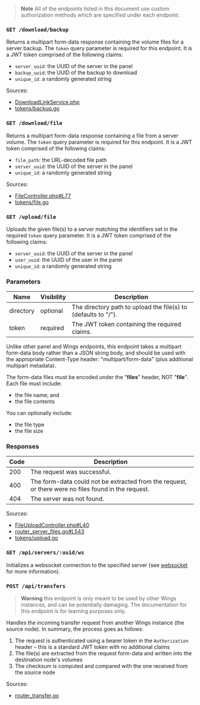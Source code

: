 > **Note** All of the endpoints listed in this document use custom authorization methods which are specified under each endpoint.

### `GET /download/backup`

Returns a multipart form-data response containing the volume files for a server backup. The `token` query parameter is required for this endpoint. It is a JWT token comprised of the following claims:

- `server_uuid`: the UUID of the server in the panel
- `backup_uuid`: the UUID of the backup to download
- `unique_id`: a randomly generated string

Sources:

- [DownloadLinkService.php](https://github.com/pterodactyl/panel/blob/release/v1.11.3/app/Services/Backups/DownloadLinkService.php)
- [tokens/backup.go](https://github.com/pterodactyl/wings/blob/release/v1.11.2/router/tokens/backup.go)

### `GET /download/file`

Returns a multipart form-data response containing a file from a server volume. The `token` query parameter is required for this endpoint. It is a JWT token comprised of the following claims:

- `file_path`: the URL-decoded file path
- `server_uuid`: the UUID of the server in the panel
- `unique_id`: a randomly generated string

Sources:

- [FileController.php#L77](https://github.com/pterodactyl/panel/blob/release/v1.11.3/app/Http/Controllers/Api/Client/Servers/FileController.php#L77)
- [tokens/file.go](https://github.com/pterodactyl/wings/blob/release/v1.11.2/router/tokens/file.go)

### `GET /upload/file`

Uploads the given file(s) to a server matching the identifiers set in the required `token` query parameter. It is a JWT token comprised of the following claims:

- `server_uuid`: the UUID of the server in the panel
- `user_uuid`: the UUID of the user in the panel
- `unique_id`: a randomly generated string

### Parameters

| Name      | Visibility | Description                                                    |
| --------- | ---------- | -------------------------------------------------------------- |
| directory | optional   | The directory path to upload the file(s) to (defaults to "/"). |
| token     | required   | The JWT token containing the required claims.                  |

Unlike other panel and Wings endpoints, this endpoint takes a multipart form-data body rather than a JSON string body, and should be used with the appropriate Content-Type header: "multipart/form-data" (plus additional multipart metadata).

The form-data files must be encoded under the "**files**" header, NOT "**file**". Each file must include:

- the file name; and
- the file contents

You can optionally include:

- the file type
- the file size

### Responses

| Code | Description                                                                                         |
| ---- | --------------------------------------------------------------------------------------------------- |
| 200  | The request was successful.                                                                         |
| 400  | The form-data could not be extracted from the request, or there were no files found in the request. |
| 404  | The server was not found.                                                                           |

Sources:

- [FileUploadController.php#L40](https://github.com/pterodactyl/panel/blob/release/v1.11.3/app/Http/Controllers/Api/Client/Servers/FileUploadController.php#L40)
- [router_server_files.go#L543](https://github.com/pterodactyl/wings/blob/release/v1.11.2/router/router_server_files.go#L543)
- [tokens/upload.go](https://github.com/pterodactyl/wings/blob/release/v1.11.2/router/tokens/upload.go)

### `GET /api/servers/:uuid/ws`

Initializes a websocket connection to the specified server (see [websocket](/wings/websocket.md) for more information).

### `POST /api/transfers`

> **Warning** this endpoint is only meant to be used by other Wings instances, and can be potentially damaging. The documentation for this endpoint is for learning purposes only.

Handles the incoming transfer request from another Wings instance (the source node). In summary, the process goes as follows:

1. The request is authenticated using a bearer token in the `Authorization` header – this is a standard JWT token with no additional claims
2. The file(s) are extracted from the request form-data and written into the destination node's volumes
3. The checksum is computed and compared with the one received from the source node

Sources:

- [router_transfer.go](https://github.com/pterodactyl/wings/blob/release/v1.11.2/router/router_transfer.go)

<!--
### `POST /api/servers/:uuid/transfer`

Initializes a transfer request for the specified server and returns a HTTP 204 status response. In summary, the process goes as follows:

1. The request body is validated along with the server state
2. Wings will attempt to stop the server within a given deadline if the server is running
3. A multipart form-data request is initialized between the source node and destination node
4. An archive of the server volume is created
5. The archive is encoded into form-data and streamed to the destination node

### Body

| Field | Visibility | Type | Description |
| ----- | -------- | ----- | ------------ |
| url | required | string | The URL of the destination node. |
| token | required | string | The JWT token. |
| server | optional | object | An object containing the UUID of the server and the start-on-completion state. |
-->
